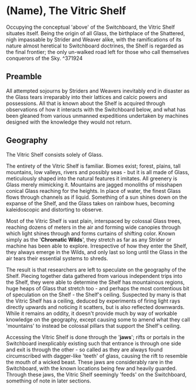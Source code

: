 # (Name), The Vitric Shelf
Occupying the conceptual 'above' of the Switchboard, the Vitric Shelf situates itself. Being the origin of all Glass, the birthplace of the Shattered, nigh impassable by Strider and Weaver alike, with the ramifications of its nature almost heretical to Switchboard doctrines, the Shelf is regarded as the final frontier; the only un-walked road left for those who call themselves conquerors of the Sky. ^371924

## Preamble
All attempted sojourns by Striders and Weavers inevitably end in disaster as the Glass tears irreparably into their lattices and calcic powers and possessions. All that is known about the Shelf is acquired through observations of how it interacts with the Switchboard below, and what has been gleaned from various unmanned expeditions undertaken by machines designed with the knowledge they would not return.

## Geography
The Vitric Shelf consists solely of Glass. 

The entirety of the Vitric Shelf is familiar. Biomes exist; forest, plains, tall mountains, low valleys, rivers and possibly seas - but it is all made of Glass, meticulously shaped into the natural features it imitates. All greenery is Glass merely mimicking it. Mountains are jagged monoliths of misshapen conical Glass reaching for the heights. In place of water, the finest Glass flows through channels as if liquid. Something of a sun shines down on the expanse of the Shelf, and the Glass takes on rainbow hues, becoming kaleidoscopic and distorting to observe. 

Most of the Vitric Shelf is vast plain, interspaced by colossal Glass trees, reaching dozens of meters in the air and forming wide canopies through which light shines through and forms curtains of shifting color. Known simply as the '**Chromatic Wilds**', they stretch as far as any Strider or machine has been able to explore. Irrespective of how they enter the Shelf, they always emerge in the Wilds, and only last so long until the Glass in the air tears their essential systems to shreds.

The result is that researchers are left to speculate on the geography of the Shelf. Piecing together data gathered from various independent trips into the Shelf, they were able to determine the Shelf has mountainous regions, huge heaps of Glass that stretch too - and perhaps the most contentious bit of speculation on the Shelf - the Shelf's ceiling. Suspected by many is that the Vitric Shelf has a ceiling, deduced by experiments of firing light rays directly upwards and noticing it scatters, but is also reflected downwards. While it remains an oddity, it doesn't provide much by way of workable knowledge on the geography, except causing some to amend what they call 'mountains' to instead be colossal pillars that support the Shelf's ceiling.

Accessing the Vitric Shelf is done through the '**jaws**'; rifts or portals in the Switchboard inexplicably existing such that entrance is through one side and exit is through the other - so called as they are always found circumscribed with dagger-like 'teeth' of glass, causing the rift to resemble the mouth of a wicked beast. These jaws are considerably rare in the Switchboard, with the known locations being few and heavily guarded. Through these jaws, the Vitric Shelf seemingly 'feeds' on the Switchboard, something of note in later sections.

